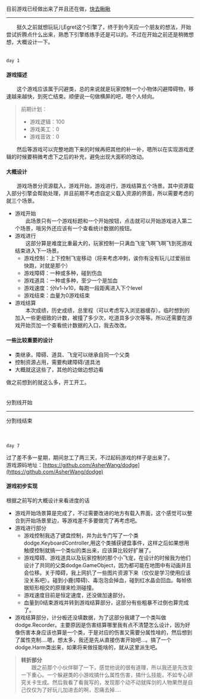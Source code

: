 目前游戏已经做出来了并且还在做，[快去瞅瞅](/apps/dodge.html)    

----

　　挺久之前就想玩玩儿Egret这个引擎了，终于到今天应一个朋友的想法，开始尝试折腾点什么出来，熟悉下引擎练练手还是可以的。不过在开始之前还是稍微想想，大概设计一下。  
<br><br>
`day 1`  
#### 游戏描述  
　　这个游戏应该属于闪避类，总的来说就是玩家控制一个小物体闪避障碍物，移速越来越快，到死亡结束。顺便说一句做横屏的吧，嗯个人倾向。    
> 前期计划：  
> - 游戏逻辑：100  
> - 游戏美工：0  
> - 游戏音效：0  


　　然后等游戏可以完整地跑下来的时候再把其他的补一补，嗯所以在实现游戏逻辑的时候要稍微考虑下之后的补充，避免出现大面积的改动。

#### 大概设计  
　　游戏场景分资源载入，游戏开始，游戏进行，游戏结算五个场景。其中资源载入部分引擎会帮助处理，并且前期不考虑自定义载入资源的界面，所以需要考虑的就三个场景。  
- 游戏开始  
　　此场景只有一个游戏标题和一个开始按钮，点击就可以开始游戏进入第二个场景，哦另外还应该有一个查看统计数据的按钮。　　
- 游戏进行  
　　这部分算是难度比重最大的，玩家控制一只满血飞宠飞啊飞啊飞到死游戏结束进入下一场景。  
    - 游戏控制：上下控制飞宠移动（将来考虑冲刺，诶你有没有玩儿过爱丽丝快跑，对就是那个）  
    - 游戏障碍：一种或多种，碰到伤血  
    - 游戏道具：一种或多种，至少一个是加血  
    - 游戏速度：分lv1-lv10，每跑一段距离进入下个level  
    - 游戏结束：血量为0游戏结束  
- 游戏结算  
　　本次成绩，历史成绩，总里程（可以考虑写入浏览器缓存）。临时想到的加入一些更细致的计数，被撞了多少次，吃道具多少次等等。所以还需要在游戏开始页加一个查看统计数据的入口，我去改改。  

#### 一些比较重要的设计  

- 类继承，障碍、道具、飞宠可以继承自同一个父类  
- 控制资源占用，需要构建障碍/道具池  
- 大概就这这些了，其他的边做边想边看  

做之前想到的就这么多，开工开工。
<br><br><br>
分割线开始  

-----

分割线结束  
<br><br><br>
`day 7`   

过了差不多一星期，期间怠工了两三天，不过起码游戏的样子是出来了。  
游戏源码地址：[https://github.com/AsherWang/dodge](https://github.com/AsherWang/dodge)  
#### 游戏初步实现  
根据之前写的大概设计来看进度的话   
- 游戏开始场景算是完成了，不过需要改进的地方有载入界面，这个感觉可以整合到开始场景里边，等游戏差不多要做完了再考虑吧。  
- 游戏进行部分  
    - 游戏控制我选了键盘控制，并为此专门写了一个类dodge.KeyboardController,用这个类捕获键盘事件，这样之后如果想用触摸控制就搞一个类似的类出来，应该算比较好扩展了。  
    - 游戏障碍、游戏道具以及玩家控制的那个小飞宠，在设计的时候我为他们设计了共同的父类dodge.GameObject，因为都可能在地图中有动画并且会位移。关于障碍，我上网扒了一些图片资源下来（仅仅是学习使用应该没关系吧）。碰到小鹿(障碍)、毒泡泡会掉血，碰到红水晶会回血。每帧依据矩形相交的原理来检测碰撞。    
    - 游戏速度目前是恒定速度，还没做加速部分。  
    - 血量到0结束游戏并转到游戏结算部分，这部分有些粗暴不过倒也算完成了。  
- 游戏结算部分，计分板还没填数据，为了这部分我建了一个类叫做dodge.Recorder。主要原因是伤害结算哪里我有点不清楚怎么设计，因为好像伤害本身应该也算是一个类，于是对应的伤害又需要分属性啥的，然后想到了属性克制....嗯，想太多，我还是先从直接伤害开始吧...。搞了一个dodge.Harm类出来，如果将来做技能啥的，就从这里派生吧。  

> __转折部分__  
> 　　跟之前那个小伙伴聊了一下，感觉他说的很有道理，所以我还是先改变一下重心。一个躲避类的小游戏搞什么属性伤害，搞什么技能，不如专心研究关卡生成。然后我看了看我写的，发现那个动不动就挥剑的人物果然是自己仅仅为了好玩儿加进去的啊，忍痛去掉....   
